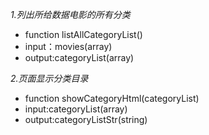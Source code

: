 
*1.列出所给数据电影的所有分类*
- function listAllCategoryList()
- input：movies(array)
- output:categoryList(array)

*2.页面显示分类目录*
- function showCategoryHtml(categoryList)
- input:categoryList(array)
- output:categoryListStr(string)